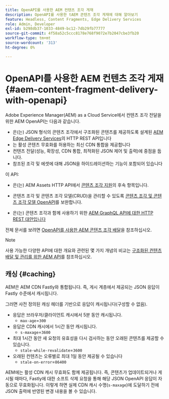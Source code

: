 ```yaml
---
title: OpenAPI를 사용한 AEM 컨텐츠 조각 게재
description: OpenAPI를 사용한 tAEM 콘텐츠 조각 게재에 대해 알아보기
feature: Headless, Content Fragments, Edge Delivery Services
role: Admin, Developer
exl-id: b298db37-1033-4849-bc12-7db29fb77777
source-git-commit: 4f58a52c5ccc8178e768f9072e7b2047cbe3fb20
workflow-type: tm+mt
source-wordcount: '313'
ht-degree: 0%

---
```


# OpenAPI를 사용한 AEM 컨텐츠 조각 게재 {#aem-content-fragment-delivery-with-openapi}

Adobe Experience Manager(AEM) as a Cloud Service에서 컨텐츠 조각 전달을 위한 AEM OpenAPI는 다음과 같습니다.

* 은(는) JSON 형식의 콘텐츠 조각에서 구조화된 콘텐츠를 제공하도록 설계된 [AEM Edge Delivery Services](/help/edge/overview.md)의 HTTP REST API입니다
* 는 활성 콘텐츠 무효화를 허용하는 최신 CDN 통합을 제공합니다
* 컨텐츠 전달(성능, 확장성, CDN 통합, 최적화된 JSON 제어 및 출력)에 중점을 둡니다.
* 참조된 조각 및 에셋에 대해 JSON을 하이드레이션하는 기능이 포함되어 있습니다

이 API:

* 은(는) AEM Assets HTTP API에서 [콘텐츠 조각 지원](/help/assets/content-fragments/assets-api-content-fragments.md)의 후속 항목입니다.

* 콘텐츠 조각 및 콘텐츠 조각 모델(CRUD)을 관리할 수 있도록 [콘텐츠 조각 및 콘텐츠 조각 모델 OpenAPI](/help/headless/content-fragment-openapis.md)를 보완합니다.

* 은(는) 콘텐츠 조각과 함께 사용하기 위한 [AEM GraphQL API에 대한 HTTP REST 대안입니다](/help/headless/graphql-api/content-fragments.md)

전체 문서를 보려면 [OpenAPI를 사용한 AEM 콘텐츠 조각 배달](https://developer.adobe.com/experience-cloud/experience-manager-apis/api/stable/contentfragments/delivery/)을 참조하십시오.

>[!NOTE]
>
>사용 가능한 다양한 API에 대한 개요와 관련된 몇 가지 개념의 비교는 [구조화된 컨텐츠 배달 및 관리를 위한 AEM API](/help/headless/apis-headless-and-content-fragments.md)를 참조하십시오.

## 캐싱 {#caching}

AEM은 AEM CDN Fastly와 통합됩니다. 즉, 게시 계층에서 제공되는 JSON 응답이 Fastly 수준에서 캐시됩니다.

그러면 사전 정의된 캐싱 헤더를 기반으로 응답이 캐시됩니다(구성할 수 없음).

* 응답은 브라우저/클라이언트 캐시에서 5분 동안 캐시됩니다.
   * `max-age`=`300`
* 응답은 CDN 캐시에서 1시간 동안 캐시됩니다.
   * `s-maxage`=`3600`
* 최대 1시간 동안 새 요청의 유효성을 다시 검사하는 동안 오래된 콘텐츠를 제공할 수 있습니다.
   * `stale-while-revalidate`=`3600`
* 오래된 컨텐츠는 오류별로 최대 1일 동안 제공될 수 있습니다
   * `stale-on-error`=`86400`

AEM에는 활성 CDN 캐시 무효화도 함께 제공됩니다. 즉, 콘텐츠가 업데이트되거나 게시될 때마다, Fastly에 대한 소프트 삭제 요청을 통해 해당 JSON OpenAPI 응답이 자동으로 무효화됩니다. 이렇게 하면 실제 CDN 캐시 수명(`s-maxage`)에 도달하기 전에 JSON 출력에 반영된 변경 내용을 볼 수 있습니다.
